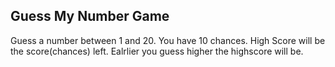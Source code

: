 ## Guess My Number Game

Guess a number between 1 and 20.
You have 10 chances.
High Score will be the score(chances) left. Ealrlier you guess higher the highscore will be.